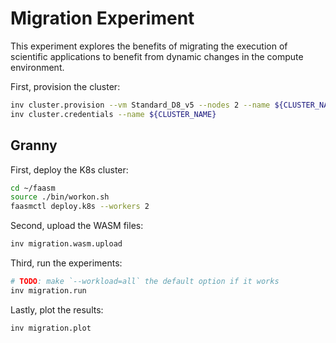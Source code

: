 # Migration Experiment

This experiment explores the benefits of migrating the execution of scientific
applications to benefit from dynamic changes in the compute environment.

First, provision the cluster:

```bash
inv cluster.provision --vm Standard_D8_v5 --nodes 2 --name ${CLUSTER_NAME}
inv cluster.credentials --name ${CLUSTER_NAME}
```

## Granny

First, deploy the K8s cluster:

```bash
cd ~/faasm
source ./bin/workon.sh
faasmctl deploy.k8s --workers 2
```

Second, upload the WASM files:

```bash
inv migration.wasm.upload
```

Third, run the experiments:

```bash
# TODO: make `--workload=all` the default option if it works
inv migration.run
```

Lastly, plot the results:

```bash
inv migration.plot
```
